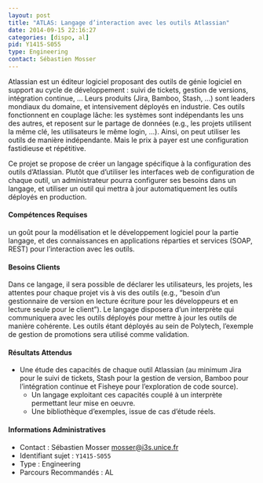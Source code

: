 ```yaml
---
layout: post
title: "ATLAS: Langage d’interaction avec les outils Atlassian"
date: 2014-09-15 22:16:27
categories: [dispo, al]
pid: Y1415-S055
type: Engineering
contact: Sébastien Mosser
---
```

       
Atlassian est un éditeur logiciel proposant des outils de génie logiciel en support au cycle de développement : suivi de tickets, gestion de versions, intégration continue, … Leurs produits (Jira, Bamboo, Stash, …) sont leaders mondiaux du domaine, et intensivement déployés en industrie. Ces outils fonctionnent en couplage lâche: les systèmes sont indépendants les uns des autres, et reposent sur le partage de données (e.g., les projets utilisent la même clé, les utilisateurs le même login, …). Ainsi, on peut utiliser les outils de manière indépendante. Mais le prix à payer est une configuration fastidieuse et répétitive.

Ce projet se propose de créer un langage spécifique à la configuration des outils d’Atlassian. Plutôt que d’utiliser les interfaces web de configuration de chaque outil, un administrateur pourra configurer ses besoins dans un langage, et utiliser un outil qui mettra à jour automatiquement les outils déployés en production.

#### Compétences Requises
un goût pour la modélisation et le développement logiciel pour la partie langage, et des connaissances en applications réparties et services (SOAP, REST) pour l’interaction avec les outils.


#### Besoins Clients
Dans ce langage, il sera possible de déclarer les utilisateurs, les projets, les attentes pour chaque projet vis à vis des outils (e.g., “besoin d’un gestionnaire de version en lecture écriture pour les développeurs et en lecture seule pour le client”). Le langage disposera d’un interprète qui communiquera avec les outils déployés pour mettre à jour les outils de manière cohérente. Les outils étant déployés au sein de Polytech, l’exemple de gestion de promotions sera utilisé comme validation.

#### Résultats Attendus
* Une étude des capacités de chaque outil Atlassian (au minimum Jira pour le suivi de tickets, Stash pour la gestion de version, Bamboo pour l’intégration continue et Fisheye pour l’exploration de code source).
  * Un langage exploitant ces capacités couplé à un interprète permettant leur mise en oeuvre.
  * Une bibliothèque d’exemples, issue de cas d’étude réels.
     

#### Informations Administratives
  * Contact : Sébastien Mosser <mosser@i3s.unice.fr>
  * Identifiant sujet : `Y1415-S055`
  * Type : Engineering
  * Parcours Recommandés : AL
     